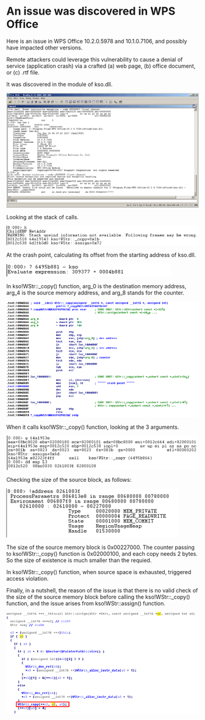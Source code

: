 # An issue was discovered in WPS Office

Here is an issue in WPS Office 10.2.0.5978 and 10.1.0.7106, and possibly have impacted other versions.

Remote attackers could leverage this vulnerability to cause a denial of service (application crash) via a crafted (a) web page, (b) office document, or (c) .rtf file.

It was discovered in the module of kso.dll.

![](./image/crash.png)

Looking at the stack of calls.

![](./image/calls.png)

At the crash point, calculating its offset from the starting address of kso.dll.

![](./image/offset.png)

In kso!WStr::_copy() function, arg_0 is the destination  memory address, arg_4 is the source memory address, and arg_8 stands for the counter.

![](./image/IDA.png)

When it calls kso!WStr::_copy() function, looking at the 3 arguments.

![](./image/args.png)

Checking the size of the source block, as follows:

![](./image/srcBlock.png)

The size of the source memory block is 0x00227000. The counter passing to kso!WStr::_copy() function is 0x02000100, and each copy needs 2 bytes. So the size of existence is much smaller than the requied.

In kso!WStr::_copy() function, when source space is exhausted, triggered access violation.

Finally, in a nutshell, the reason of the issue is that there is no valid check of the size of the source memory block before calling the kso!WStr::_copy() function, and the issue arises from kso!WStr::assign() function.

![](./image/IDA2.png)
